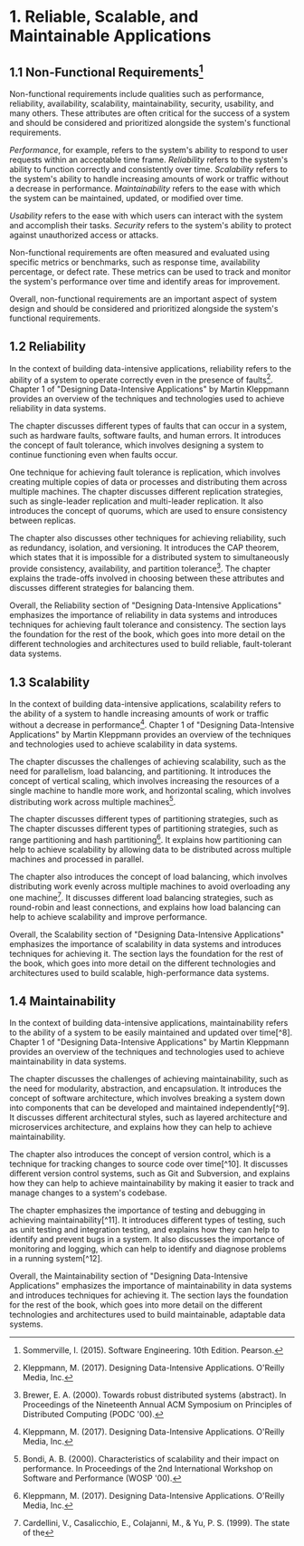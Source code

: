 # 1. Reliable, Scalable, and Maintainable Applications

## 1.1 Non-Functional Requirements[^1]

Non-functional requirements include qualities such as performance, reliability, availability, scalability, maintainability, security, usability, and many others. These attributes are often critical for the success of a system and should be considered and prioritized alongside the system's functional requirements.

_Performance_, for example, refers to the system's ability to respond to user requests within an acceptable time frame. _Reliability_ refers to the system's ability to function correctly and consistently over time. _Scalability_ refers to the system's ability to handle increasing amounts of work or traffic without a decrease in performance. _Maintainability_ refers to the ease with which the system can be maintained, updated, or modified over time.

_Usability_ refers to the ease with which users can interact with the system and accomplish their tasks. _Security_ refers to the system's ability to protect against unauthorized access or attacks.

Non-functional requirements are often measured and evaluated using specific metrics or benchmarks, such as response time, availability percentage, or defect rate. These metrics can be used to track and monitor the system's performance over time and identify areas for improvement.

Overall, non-functional requirements are an important aspect of system design and should be considered and prioritized alongside the system's functional requirements.

## 1.2 Reliability

In the context of building data-intensive applications, reliability refers to the ability of a system to operate correctly even in the presence of faults[^2]. Chapter 1 of "Designing Data-Intensive Applications" by Martin Kleppmann provides an overview of the techniques and technologies used to achieve reliability in data systems.

The chapter discusses different types of faults that can occur in a system, such as hardware faults, software faults, and human errors. It introduces the concept of fault tolerance, which involves designing a system to continue functioning even when faults occur.

One technique for achieving fault tolerance is replication, which involves creating multiple copies of data or processes and distributing them across multiple machines. The chapter discusses different replication strategies, such as single-leader replication and multi-leader replication. It also introduces the concept of quorums, which are used to ensure consistency between replicas.

The chapter also discusses other techniques for achieving reliability, such as redundancy, isolation, and versioning. It introduces the CAP theorem, which states that it is impossible for a distributed system to simultaneously provide consistency, availability, and partition tolerance[^3]. The chapter explains the trade-offs involved in choosing between these attributes and discusses different strategies for balancing them.

Overall, the Reliability section of "Designing Data-Intensive Applications" emphasizes the importance of reliability in data systems and introduces techniques for achieving fault tolerance and consistency. The section lays the foundation for the rest of the book, which goes into more detail on the different technologies and architectures used to build reliable, fault-tolerant data systems.

## 1.3 Scalability

In the context of building data-intensive applications, scalability refers to the ability of a system to handle increasing amounts of work or traffic without a decrease in performance[^4]. Chapter 1 of "Designing Data-Intensive Applications" by Martin Kleppmann provides an overview of the techniques and technologies used to achieve scalability in data systems.

The chapter discusses the challenges of achieving scalability, such as the need for parallelism, load balancing, and partitioning. It introduces the concept of vertical scaling, which involves increasing the resources of a single machine to handle more work, and horizontal scaling, which involves distributing work across multiple machines[^5].

The chapter discusses different types of partitioning strategies, such as
The chapter discusses different types of partitioning strategies, such as range partitioning and hash partitioning[^6]. It explains how partitioning can help to achieve scalability by allowing data to be distributed across multiple machines and processed in parallel.

The chapter also introduces the concept of load balancing, which involves distributing work evenly across multiple machines to avoid overloading any one machine[^7]. It discusses different load balancing strategies, such as round-robin and least connections, and explains how load balancing can help to achieve scalability and improve performance.

Overall, the Scalability section of "Designing Data-Intensive Applications" emphasizes the importance of scalability in data systems and introduces techniques for achieving it. The section lays the foundation for the rest of the book, which goes into more detail on the different technologies and architectures used to build scalable, high-performance data systems.

## 1.4 Maintainability

In the context of building data-intensive applications, maintainability refers to the ability of a system to be easily maintained and updated over time[^8]. Chapter 1 of "Designing Data-Intensive Applications" by Martin Kleppmann provides an overview of the techniques and technologies used to achieve maintainability in data systems.

The chapter discusses the challenges of achieving maintainability, such as the need for modularity, abstraction, and encapsulation. It introduces the concept of software architecture, which involves breaking a system down into components that can be developed and maintained independently[^9]. It discusses different architectural styles, such as layered architecture and microservices architecture, and explains how they can help to achieve maintainability.

The chapter also introduces the concept of version control, which is a technique for tracking changes to source code over time[^10]. It discusses different version control systems, such as Git and Subversion, and explains how they can help to achieve maintainability by making it easier to track and manage changes to a system's codebase.

The chapter emphasizes the importance of testing and debugging in achieving maintainability[^11]. It introduces different types of testing, such as unit testing and integration testing, and explains how they can help to identify and prevent bugs in a system. It also discusses the importance of monitoring and logging, which can help to identify and diagnose problems in a running system[^12].

Overall, the Maintainability section of "Designing Data-Intensive Applications" emphasizes the importance of maintainability in data systems and introduces techniques for achieving it. The section lays the foundation for the rest of the book, which goes into more detail on the different technologies and architectures used to build maintainable, adaptable data systems.

[^1]: Sommerville, I. (2015). Software Engineering. 10th Edition. Pearson.

[^2]: Kleppmann, M. (2017). Designing Data-Intensive Applications. O'Reilly Media, Inc.

[^3]: Brewer, E. A. (2000). Towards robust distributed systems (abstract). In Proceedings of the Nineteenth Annual ACM Symposium on Principles of Distributed Computing (PODC '00).

[^4]: Kleppmann, M. (2017). Designing Data-Intensive Applications. O'Reilly Media, Inc.

[^5]: Bondi, A. B. (2000). Characteristics of scalability and their impact on performance. In Proceedings of the 2nd International Workshop on Software and Performance (WOSP '00).

[^6]: Kleppmann, M. (2017). Designing Data-Intensive Applications. O'Reilly Media, Inc.

[^7]: Cardellini, V., Casalicchio, E., Colajanni, M., & Yu, P. S. (1999). The state of the
